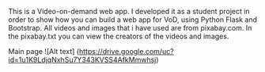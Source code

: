 This is a Video-on-demand web app. I developed it as a student project in order to show how you can build a web app for VoD, using Python Flask and Bootstrap.
All videos and images that i have used are from pixabay.com. In the pixabay.txt you can view the creators of the videos and images. 

Main page 
![Alt text] (https://drive.google.com/uc?id=1u1K9LdjqNxhSu7Y343KVSS4AfkMmwhsj)
